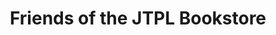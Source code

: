 ---
title: "Friends of the JTPL Bookstore"
url: /jeffersonville/friends-of-the-jtpl-bookstore/
shop: books
---